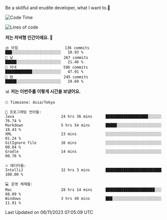 Be a skillful and erudite developer, what I want to.👶

<!--START_SECTION:waka-->
![Code Time](http://img.shields.io/badge/Code%20Time-88%20hrs%2041%20mins-blue)

![Lines of code](https://img.shields.io/badge/%EC%A0%80%EB%8A%94%20%EC%97%AC%ED%83%9C%EA%B9%8C%EC%A7%80%20-726.7%20thousand%20%EC%A4%84%EC%9D%98%20%EC%BD%94%EB%93%9C%EB%A5%BC%20%EC%9E%91%EC%84%B1%ED%96%88%EC%96%B4%EC%9A%94.-blue)

**저는 저녁형 인간이에요. 🦉** 

```text
🌞 아침                     136 commits         ███░░░░░░░░░░░░░░░░░░░░░░   10.93 % 
🌆 낮　                     267 commits         █████░░░░░░░░░░░░░░░░░░░░   21.46 % 
🌃 저녁                     596 commits         ████████████░░░░░░░░░░░░░   47.91 % 
🌙 밤　                     245 commits         █████░░░░░░░░░░░░░░░░░░░░   19.69 % 
```


📊 **저는 이번주를 이렇게 시간을 보냈어요.** 

```text
🕑︎ Timezone: Asia/Tokyo

💬 프로그래밍 언어들: 
Java                     24 hrs 36 mins      ███████████████████░░░░░░   76.74 % 
Markdown                 5 hrs 54 mins       █████░░░░░░░░░░░░░░░░░░░░   18.43 % 
XML                      23 mins             ░░░░░░░░░░░░░░░░░░░░░░░░░   01.24 % 
GitIgnore file           16 mins             ░░░░░░░░░░░░░░░░░░░░░░░░░   00.84 % 
Gradle                   14 mins             ░░░░░░░░░░░░░░░░░░░░░░░░░   00.78 % 

🔥 에디터들: 
IntelliJ                 32 hrs 3 mins       █████████████████████████   100.00 % 

💻 운영 체제들: 
Mac                      28 hrs 14 mins      ██████████████████████░░░   88.09 % 
Windows                  3 hrs 49 mins       ███░░░░░░░░░░░░░░░░░░░░░░   11.91 % 
```


 Last Updated on 06/11/2023 07:05:09 UTC
<!--END_SECTION:waka-->
